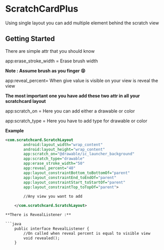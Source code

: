 # ScratchCardPlus
Using single layout you can add multiple element behind the scratch view

## Getting Started

There are simple attr that you should know

app:erase_stroke_width = Erase brush width 

**Note : Assume brush as you finger :stuck_out_tongue_closed_eyes:**

app:reveal_percent= When give value is visible on your view is reveal the view

**The most important one you have add these two attr in all your scratchcard layout**

app:scratch_on = Here you can add either a drawable or color

app:scratch_type = Here you have to add type for drawable or color


**Example**

```xml
<com.scratchcard.ScratchLayout
        android:layout_width="wrap_content"
        android:layout_height="wrap_content"
        app:scratch_on="@drawable/ic_launcher_background"
        app:scratch_type="drawable"
        app:erase_stroke_width="50"
        app:reveal_percent="40"
        app:layout_constraintBottom_toBottomOf="parent"
        app:layout_constraintEnd_toEndOf="parent"
        app:layout_constraintStart_toStartOf="parent"
        app:layout_constraintTop_toTopOf="parent">
        
        //Any view you want to add

    </com.scratchcard.ScratchLayout>

**There is RevealListener :**

```java
    public interface RevealListener {
        //On called when reveal percent is equal to visible view
        void revealed();
    }
